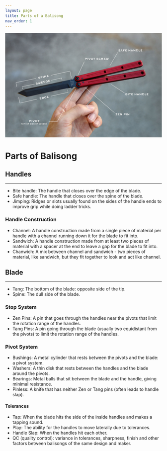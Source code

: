 ```yaml
---
layout: page
title: Parts of a Balisong
nav_order: 1
---
```


![Breakdown of a Krake Raken by Squid Industries.](kraken_part.jpg)

# Parts of Balisong
## Handles
---
- Bite handle: The handle that closes over the edge of the blade.
- Safe handle: The handle that closes over the spine of the blade.
- Jimping: Ridges or slots usually found on the sides of the handle ends to improve grip while doing ladder tricks.

### Handle Construction
- Channel: A handle construction made from a single piece of material per handle with a channel running down it for the blade to fit into.
- Sandwich: A handle construction made from at least two pieces of material with a spacer at the end to leave a gap for the blade to fit into.
- Chanwich: A mix between channel and sandwich - two pieces of material, like sandwich, but they fit together to look and act like channel.

## Blade
---
- Tang: The bottom of the blade: opposite side of the tip.
- Spine: The dull side of the blade.

### Stop System
- Zen Pins: A pin that goes through the handles near the pivots that limit the rotation range of the handles.
- Tang Pins: A pin going through the blade (usually two equidistant from the pivots) to limit the rotation range of the handles.

### Pivot System
- Bushings: A metal cylinder that rests between the pivots and the blade: a pivot system.
- Washers: A thin disk that rests between the handles and the blade around the pivots.
- Bearings: Metal balls that sit between the blade and the handle, giving minimal resistance.
- Pinless: A knife that has neither Zen or Tang pins (often leads to handle slap).

#### Tolerances
- Tap: When the blade hits the side of the inside handles and makes a tapping sound.
- Play: The ability for the handles to move laterally due to tolerances.
- Handle Slap: When the handles hit each other.
- QC (quality control): variance in tolerances, sharpness, finish and other factors between balisongs of the same design and maker.